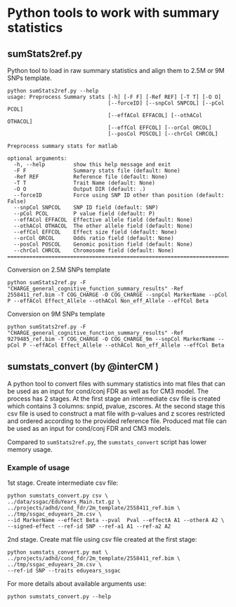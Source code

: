 # Python tools to work with summary statistics


## sumStats2ref.py 
Python tool to load in raw summary statistics and align them to 2.5M or 9M SNPs template.

```
python sumStats2ref.py --help
usage: Preprocess Summary stats [-h] [-F F] [-Ref REF] [-T T] [-O O]
                                [--forceID] [--snpCol SNPCOL] [--pCol PCOL]
                                [--effACol EFFACOL] [--othACol OTHACOL]
                                [--effCol EFFCOL] [--orCol ORCOL]
                                [--posCol POSCOL] [--chrCol CHRCOL]

Preprocess summary stats for matlab

optional arguments:
  -h, --help         show this help message and exit
  -F F               Summary stats file (default: None)
  -Ref REF           Reference file (default: None)
  -T T               Trait Name (default: None)
  -O O               Output DIR (default: .)
  --forceID          Force using SNP ID other than position (default: False)
  --snpCol SNPCOL    SNP ID field (default: SNP)
  --pCol PCOL        P value field (default: P)
  --effACol EFFACOL  Effective allele field (default: None)
  --othACol OTHACOL  The other allele field (default: None)
  --effCol EFFCOL    Effect size field (default: None)
  --orCol ORCOL      Odds ratio field (default: None)
  --posCol POSCOL    Genomic position field (default: None)
  --chrCol CHRCOL    Chromosome field (default: None)
==============================================================================
```

Conversion on 2.5M SNPs template

```
python sumStats2ref.py -F "CHARGE_general_cognitive_function_summary_results" -Ref 2558411_ref.bim -T COG_CHARGE -O COG_CHARGE --snpCol MarkerName --pCol P --effACol Effect_Allele --othACol Non_eff_Allele --effCol Beta 
```

Conversion on 9M SNPs template
```
python sumStats2ref.py -F "CHARGE_general_cognitive_function_summary_results" -Ref 9279485_ref.bim -T COG_CHARGE -O COG_CHARGE_9m --snpCol MarkerName --pCol P --effACol Effect_Allele --othACol Non_eff_Allele --effCol Beta 
```


## sumstats_convert (by @interCM )

A python tool to convert files with summary statistics into mat files that can
be used as an input for cond/conj FDR as well as for CM3 model.
The process has 2 stages. At the first stage an intermediate csv file is created
which contains 3 columns: snpid, pvalue, zscores. At the second stage this csv
file is used to construct a mat file with p-values and z scores restricted and
ordered according to the provided reference file. Produced mat file can be used
as an input for cond/conj FDR and CM3 models.

Compared to `sumStats2ref.py`, the `sumstats_convert` script has lower memory usage.

### Example of usage

1st stage. Create intermediate csv file:
```
python sumstats_convert.py csv \
../data/ssgac/EduYears_Main.txt.gz \
../projects/adhd/cond_fdr/2m_template/2558411_ref.bim \
../tmp/ssgac_eduyears_2m.csv \
--id MarkerName --effect Beta --pval  Pval --effectA A1 --otherA A2 \
--signed-effect --ref-id SNP --ref-a1 A1 --ref-a2 A2
```

2nd stage. Create mat file using csv file created at the first stage:
```
python sumstats_convert.py mat \
../projects/adhd/cond_fdr/2m_template/2558411_ref.bim \
../tmp/ssgac_eduyears_2m.csv \
--ref-id SNP --traits eduyears_ssgac
```

For more details about available arguments use:
```
python sumstats_convert.py --help
```
